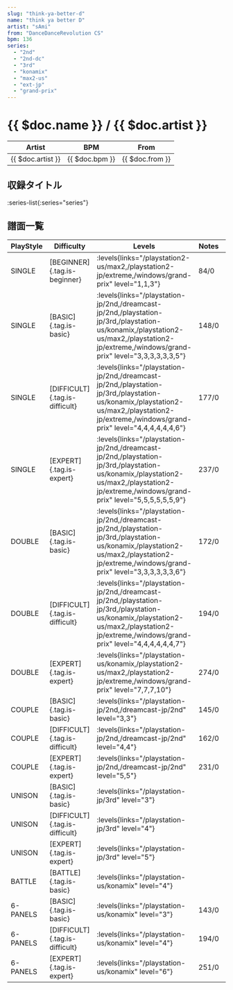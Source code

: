 ```yaml
---
slug: "think-ya-better-d"
name: "think ya better D"
artist: "sAmi"
from: "DanceDanceRevolution CS"
bpm: 136
series:
  - "2nd"
  - "2nd-dc"
  - "3rd"
  - "konamix"
  - "max2-us"
  - "ext-jp"
  - "grand-prix"
---
```


# {{ $doc.name }} / {{ $doc.artist }}

|Artist|BPM|From|
|------|---|----|
|{{ $doc.artist }}|{{ $doc.bpm }}|{{ $doc.from }}|

## 収録タイトル

:series-list{:series="series"}

## 譜面一覧

|PlayStyle|Difficulty|Levels|Notes|Movie|
|---------|----------|------|-----|-----|
|SINGLE|[BEGINNER]{.tag.is-beginner}| :levels{links="/playstation2-us/max2,/playstation2-jp/extreme,/windows/grand-prix" level="1,1,3"}|84/0||
|SINGLE|[BASIC]{.tag.is-basic}| :levels{links="/playstation-jp/2nd,/dreamcast-jp/2nd,/playstation-jp/3rd,/playstation-us/konamix,/playstation2-us/max2,/playstation2-jp/extreme,/windows/grand-prix" level="3,3,3,3,3,3,5"}|148/0||
|SINGLE|[DIFFICULT]{.tag.is-difficult}| :levels{links="/playstation-jp/2nd,/dreamcast-jp/2nd,/playstation-jp/3rd,/playstation-us/konamix,/playstation2-us/max2,/playstation2-jp/extreme,/windows/grand-prix" level="4,4,4,4,4,4,6"}|177/0||
|SINGLE|[EXPERT]{.tag.is-expert}| :levels{links="/playstation-jp/2nd,/dreamcast-jp/2nd,/playstation-jp/3rd,/playstation-us/konamix,/playstation2-us/max2,/playstation2-jp/extreme,/windows/grand-prix" level="5,5,5,5,5,5,9"}|237/0||
|DOUBLE|[BASIC]{.tag.is-basic}| :levels{links="/playstation-jp/2nd,/dreamcast-jp/2nd,/playstation-jp/3rd,/playstation-us/konamix,/playstation2-us/max2,/playstation2-jp/extreme,/windows/grand-prix" level="3,3,3,3,3,3,6"}|172/0||
|DOUBLE|[DIFFICULT]{.tag.is-difficult}| :levels{links="/playstation-jp/2nd,/dreamcast-jp/2nd,/playstation-jp/3rd,/playstation-us/konamix,/playstation2-us/max2,/playstation2-jp/extreme,/windows/grand-prix" level="4,4,4,4,4,4,7"}|194/0||
|DOUBLE|[EXPERT]{.tag.is-expert}| :levels{links="/playstation-us/konamix,/playstation2-us/max2,/playstation2-jp/extreme,/windows/grand-prix" level="7,7,7,10"}|274/0||
|COUPLE|[BASIC]{.tag.is-basic}| :levels{links="/playstation-jp/2nd,/dreamcast-jp/2nd" level="3,3"}|145/0||
|COUPLE|[DIFFICULT]{.tag.is-difficult}| :levels{links="/playstation-jp/2nd,/dreamcast-jp/2nd" level="4,4"}|162/0||
|COUPLE|[EXPERT]{.tag.is-expert}| :levels{links="/playstation-jp/2nd,/dreamcast-jp/2nd" level="5,5"}|231/0||
|UNISON|[BASIC]{.tag.is-basic}| :levels{links="/playstation-jp/3rd" level="3"}|||
|UNISON|[DIFFICULT]{.tag.is-difficult}| :levels{links="/playstation-jp/3rd" level="4"}|||
|UNISON|[EXPERT]{.tag.is-expert}| :levels{links="/playstation-jp/3rd" level="5"}|||
|BATTLE|[BATTLE]{.tag.is-basic}| :levels{links="/playstation-us/konamix" level="4"}|||
|6-PANELS|[BASIC]{.tag.is-basic}| :levels{links="/playstation-us/konamix" level="3"}|143/0||
|6-PANELS|[DIFFICULT]{.tag.is-difficult}| :levels{links="/playstation-us/konamix" level="4"}|194/0||
|6-PANELS|[EXPERT]{.tag.is-expert}| :levels{links="/playstation-us/konamix" level="6"}|251/0||
